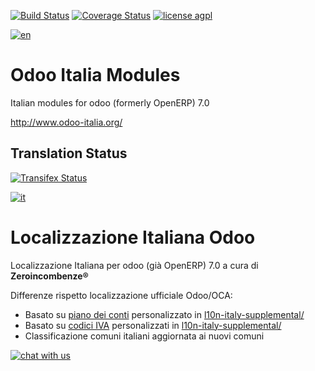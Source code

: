 [![Build Status](https://travis-ci.org/zeroincombenze/l10n-italy.svg?branch=7.0)](https://travis-ci.org/zeroincombenze/l10n-italy)
[![Coverage Status](https://coveralls.io/repos/github/zeroincombenze/l10n-italy/badge.svg?branch=7.0)](https://coveralls.io/github/zeroincombenze/l10n-italy?branch=7.0)
[![license agpl](https://img.shields.io/badge/licence-AGPL--3-green.svg)](http://www.gnu.org/licenses/agpl-3.0.html)

[![en](http://www.shs-av.com/wp-content/en_US.png)](http://wiki.zeroincombenze.org/it/Odoo/7.0/man)

Odoo Italia Modules
===================

Italian modules for odoo (formerly OpenERP) 7.0

http://www.odoo-italia.org/

Translation Status
------------------
[![Transifex Status](https://www.transifex.com/projects/p/OCA-l10n-italy-7-0/chart/image_png)](https://www.transifex.com/projects/p/OCA-l10n-italy-7-0)


[![it](http://www.shs-av.com/wp-content/it_IT.png)](http://wiki.zeroincombenze.org/it/Odoo/7.0/man)

Localizzazione Italiana Odoo
============================

Localizzazione Italiana per odoo (già OpenERP) 7.0 a cura di **Zeroincombenze®**

Differenze rispetto localizzazione ufficiale Odoo/OCA:

- Basato su [piano dei conti](https://www.zeroincombenze.it/il-piano-dei-conti-2/) personalizzato  in [l10n-italy-supplemental/](https://github.com/zeroincombenze/l10n-italy-supplemental)
- Basato su [codici IVA](http://wiki.zeroincombenze.org/it/Odoo/7.0/man/codici_IVA) personalizzati in [l10n-italy-supplemental/](https://github.com/zeroincombenze/l10n-italy-supplemental)
- Classificazione comuni italiani aggiornata ai nuovi comuni



[![chat with us](http://www.shs-av.com/wp-content/chat_with_us.png)](https://www.zeroincombenze.it/chi-siamo/contatti/)
